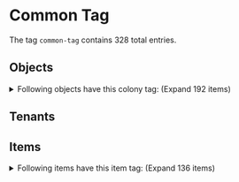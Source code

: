 # Common Tag

The tag `common-tag` contains 328 total entries.

## Objects

<details markdown="1"><summary>Following objects have this colony tag: (Expand 192 items)</summary>

- <img src="https://raw.githubusercontent.com/Ceterai/Enternia/main/objects/biome/alterash_prime/shrooms/agaranic/ct_agaranic1.png" alt="Giant Agaranic Shroom icon" loading="lazy" height=16px width="auto" /> [Giant Agaranic Shroom](https://ceterai.github.io/MyEnternia/Wiki/GiantAgaranicShroom)
- <img src="https://raw.githubusercontent.com/Ceterai/Enternia/main/objects/biome/alterash_prime/shrooms/agaranic/ct_agaranic2.png" alt="Smug Agaranic Shroom icon" loading="lazy" height=16px width="auto" /> [Smug Agaranic Shroom](https://ceterai.github.io/MyEnternia/Wiki/SmugAgaranicShroom)
- <img src="https://raw.githubusercontent.com/Ceterai/Enternia/main/objects/biome/alterash_prime/shrooms/agaranic/ct_agaranic3.png" alt="Twin Agaranic Shroom icon" loading="lazy" height=16px width="auto" /> [Twin Agaranic Shroom](https://ceterai.github.io/MyEnternia/Wiki/TwinAgaranicShroom)
- <img src="https://raw.githubusercontent.com/Ceterai/Enternia/main/objects/biome/alterash_prime/shrooms/agaranic/ct_agaranic4.png" alt="Cool Agaranic Shroom icon" loading="lazy" height=16px width="auto" /> [Cool Agaranic Shroom](https://ceterai.github.io/MyEnternia/Wiki/CoolAgaranicShroom)
- <img src="https://raw.githubusercontent.com/Ceterai/Enternia/main/objects/biome/alterash_prime/shrooms/agaranic/ct_agaranic5.png" alt="Short Agaranic Shroom icon" loading="lazy" height=16px width="auto" /> [Short Agaranic Shroom](https://ceterai.github.io/MyEnternia/Wiki/ShortAgaranicShroom)
- <img src="https://raw.githubusercontent.com/Ceterai/Enternia/main/objects/alta/special/paintings/ct_alta_art.png" alt="Alta Format icon" loading="lazy" height=16px width="auto" /> [Alta Format](https://ceterai.github.io/MyEnternia/Wiki/AltaFormat)
- <img src="https://raw.githubusercontent.com/Ceterai/Enternia/main/objects/alta/city/bench/icon.png" alt="Alta Bench icon" loading="lazy" height=16px width="auto" /> [Alta Bench](https://ceterai.github.io/MyEnternia/Wiki/AltaBench)
- <img src="https://raw.githubusercontent.com/Ceterai/Enternia/main/objects/alta/cafe/bidet/icon.png" alt="Alta Bidet icon" loading="lazy" height=16px width="auto" /> [Alta Bidet](https://ceterai.github.io/MyEnternia/Wiki/AltaBidet)
- <img src="https://raw.githubusercontent.com/Ceterai/Enternia/main/objects/alta/cafe/bin/icon.png" alt="Alta Bin icon" loading="lazy" height=16px width="auto" /> [Alta Bin](https://ceterai.github.io/MyEnternia/Wiki/AltaBin)
- <img src="https://raw.githubusercontent.com/Ceterai/Enternia/main/objects/alta/basic/cabinet/icon.png" alt="Alta Cabinet icon" loading="lazy" height=16px width="auto" /> [Alta Cabinet](https://ceterai.github.io/MyEnternia/Wiki/AltaCabinet)
- <img src="https://raw.githubusercontent.com/Ceterai/Enternia/main/objects/alta/cafe/chair/icon.png" alt="Alta Cafe Chair icon" loading="lazy" height=16px width="auto" /> [Alta Cafe Chair](https://ceterai.github.io/MyEnternia/Wiki/AltaCafeChair)
- <img src="https://raw.githubusercontent.com/Ceterai/Enternia/main/objects/alta/cafe/table/icon.png" alt="Alta Cafe Table icon" loading="lazy" height=16px width="auto" /> [Alta Cafe Table](https://ceterai.github.io/MyEnternia/Wiki/AltaCafeTable)
- <img src="https://raw.githubusercontent.com/Ceterai/Enternia/main/objects/alta/cafe/umbrella/icon.png" alt="Alta Cafe Umbrella icon" loading="lazy" height=16px width="auto" /> [Alta Cafe Umbrella](https://ceterai.github.io/MyEnternia/Wiki/AltaCafeUmbrella)
- <img src="https://raw.githubusercontent.com/Ceterai/Enternia/main/objects/alta/cafe/umbrella_striped/icon.png" alt="Alta Cafe Umbrella In Stripes icon" loading="lazy" height=16px width="auto" /> [Alta Cafe Umbrella In Stripes](https://ceterai.github.io/MyEnternia/Wiki/AltaCafeUmbrellaInStripes)
- <img src="https://raw.githubusercontent.com/Ceterai/Enternia/main/objects/alta/wired/circuit/icon.png" alt="Alta Circuit icon" loading="lazy" height=16px width="auto" /> [Alta Circuit](https://ceterai.github.io/MyEnternia/Wiki/AltaCircuit)
- <img src="https://raw.githubusercontent.com/Ceterai/Enternia/main/objects/alta/cafe/cooler/icon.png" alt="Alta Cooler icon" loading="lazy" height=16px width="auto" /> [Alta Cooler](https://ceterai.github.io/MyEnternia/Wiki/AltaCooler)
- <img src="https://raw.githubusercontent.com/Ceterai/Enternia/main/objects/alta/special/plants/beds/crystal/icon.png" alt="Alta Crystal Bed icon" loading="lazy" height=16px width="auto" /> [Alta Crystal Bed](https://ceterai.github.io/MyEnternia/Wiki/AltaCrystalBed)
- <img src="https://raw.githubusercontent.com/Ceterai/Enternia/main/objects/alta/cooking/cup/icon.png" alt="Alta Cup icon" loading="lazy" height=16px width="auto" /> [Alta Cup](https://ceterai.github.io/MyEnternia/Wiki/AltaCup)
- <img src="https://raw.githubusercontent.com/Ceterai/Enternia/main/objects/alta/cooking/dishes/icon.png" alt="Alta Dishes icon" loading="lazy" height=16px width="auto" /> [Alta Dishes](https://ceterai.github.io/MyEnternia/Wiki/AltaDishes)
- <img src="https://raw.githubusercontent.com/Ceterai/Enternia/main/objects/alta/special/tools/displays/empty/icon.png" alt="Alta Display icon" loading="lazy" height=16px width="auto" /> [Alta Display](https://ceterai.github.io/MyEnternia/Wiki/AltaDisplay)
- <img src="https://raw.githubusercontent.com/Ceterai/Enternia/main/objects/alta/basic/door/icon.png" alt="Alta Door icon" loading="lazy" height=16px width="auto" /> [Alta Door](https://ceterai.github.io/MyEnternia/Wiki/AltaDoor)
- <img src="https://raw.githubusercontent.com/Ceterai/Enternia/main/objects/alta/special/emblems/alta/body.png" alt="Alta Emblem icon" loading="lazy" height=16px width="auto" /> [Alta Emblem](https://ceterai.github.io/MyEnternia/Wiki/AltaEmblem)
- <img src="https://raw.githubusercontent.com/Ceterai/Enternia/main/objects/alta/crafting/bench/icon1.png" alt="Alta Emergency Bench icon" loading="lazy" height=16px width="auto" /> [Alta Emergency Bench](https://ceterai.github.io/MyEnternia/Wiki/AltaEmergencyBench)
- <img src="https://raw.githubusercontent.com/Ceterai/Enternia/main/objects/alta/cooking/fermenter/icon.png" alt="Alta Fermenter icon" loading="lazy" height=16px width="auto" /> [Alta Fermenter](https://ceterai.github.io/MyEnternia/Wiki/AltaFermenter)
- <img src="https://raw.githubusercontent.com/Ceterai/Enternia/main/objects/alta/basic/flag/icon.png" alt="Alta Flag icon" loading="lazy" height=16px width="auto" /> [Alta Flag](https://ceterai.github.io/MyEnternia/Wiki/AltaFlag)
- <img src="https://raw.githubusercontent.com/Ceterai/Enternia/main/objects/alta/special/plants/beds/flower/icon.png" alt="Alta Flower Bed icon" loading="lazy" height=16px width="auto" /> [Alta Flower Bed](https://ceterai.github.io/MyEnternia/Wiki/AltaFlowerBed)
- <img src="https://raw.githubusercontent.com/Ceterai/Enternia/main/objects/alta/city/gateway/icon.png" alt="Alta Gateway icon" loading="lazy" height=16px width="auto" /> [Alta Gateway](https://ceterai.github.io/MyEnternia/Wiki/AltaGateway)
- <img src="https://raw.githubusercontent.com/Ceterai/Enternia/main/objects/alta/cafe/hand_dryer/icon.png" alt="Alta Hand Dryer icon" loading="lazy" height=16px width="auto" /> [Alta Hand Dryer](https://ceterai.github.io/MyEnternia/Wiki/AltaHandDryer)
- <img src="https://raw.githubusercontent.com/Ceterai/Enternia/main/objects/alta/city/hatch/icon.png" alt="Alta Hatch icon" loading="lazy" height=16px width="auto" /> [Alta Hatch](https://ceterai.github.io/MyEnternia/Wiki/AltaHatch)
- <img src="https://raw.githubusercontent.com/Ceterai/Enternia/main/objects/alta/cooking/kadamaker/icon.png" alt="Alta Kadamaker icon" loading="lazy" height=16px width="auto" /> [Alta Kadamaker](https://ceterai.github.io/MyEnternia/Wiki/AltaKadamaker)
- <img src="https://raw.githubusercontent.com/Ceterai/Enternia/main/objects/alta/basic/lamp/icon.png" alt="Alta Lamp icon" loading="lazy" height=16px width="auto" /> [Alta Lamp](https://ceterai.github.io/MyEnternia/Wiki/AltaLamp)
- <img src="https://raw.githubusercontent.com/Ceterai/Enternia/main/objects/alta/city/lamppost/icon.png" alt="Alta Lamppost icon" loading="lazy" height=16px width="auto" /> [Alta Lamppost](https://ceterai.github.io/MyEnternia/Wiki/AltaLamppost)
- <img src="https://raw.githubusercontent.com/Ceterai/Enternia/main/objects/alta/wired/led/icon.png" alt="Alta LED icon" loading="lazy" height=16px width="auto" /> [Alta LED](https://ceterai.github.io/MyEnternia/Wiki/AltaLED)
- <img src="https://raw.githubusercontent.com/Ceterai/Enternia/main/objects/alta/basic/light/icon.png" alt="Alta Light icon" loading="lazy" height=16px width="auto" /> [Alta Light](https://ceterai.github.io/MyEnternia/Wiki/AltaLight)
- <img src="https://raw.githubusercontent.com/Ceterai/Enternia/main/objects/alta/special/tools/displays/marine/icon.png" alt="Alta Marine Display icon" loading="lazy" height=16px width="auto" /> [Alta Marine Display](https://ceterai.github.io/MyEnternia/Wiki/AltaMarineDisplay)
- <img src="https://raw.githubusercontent.com/Ceterai/Enternia/main/objects/alta/special/paintings/ct_alta_minimal_art.png" alt="Unanswered icon" loading="lazy" height=16px width="auto" /> [Unanswered](https://ceterai.github.io/MyEnternia/Wiki/Unanswered)
- <img src="https://raw.githubusercontent.com/Ceterai/Enternia/main/objects/alta/basic/monitor/icon.png" alt="Alta Monitor icon" loading="lazy" height=16px width="auto" /> [Alta Monitor](https://ceterai.github.io/MyEnternia/Wiki/AltaMonitor)
- <img src="https://raw.githubusercontent.com/Ceterai/Enternia/main/objects/alta/special/plants/pods/alta/icon.png" alt="Potted Alta Plant icon" loading="lazy" height=16px width="auto" /> [Potted Alta Plant](https://ceterai.github.io/MyEnternia/Wiki/PottedAltaPlant)
- <img src="https://raw.githubusercontent.com/Ceterai/Enternia/main/objects/alta/special/plants/pods/alien/icon.png" alt="Potted Alien Plant icon" loading="lazy" height=16px width="auto" /> [Potted Alien Plant](https://ceterai.github.io/MyEnternia/Wiki/PottedAlienPlant)
- <img src="https://raw.githubusercontent.com/Ceterai/Enternia/main/objects/alta/special/plants/pods/coral/icon.png" alt="Potted Coral Plant icon" loading="lazy" height=16px width="auto" /> [Potted Coral Plant](https://ceterai.github.io/MyEnternia/Wiki/PottedCoralPlant)
- <img src="https://raw.githubusercontent.com/Ceterai/Enternia/main/objects/alta/special/plants/pods/yaara/icon.png" alt="Potted Yaara Plant icon" loading="lazy" height=16px width="auto" /> [Potted Yaara Plant](https://ceterai.github.io/MyEnternia/Wiki/PottedYaaraPlant)
- <img src="https://raw.githubusercontent.com/Ceterai/Enternia/main/objects/alta/cooking/plate/icon.png" alt="Alta Plate icon" loading="lazy" height=16px width="auto" /> [Alta Plate](https://ceterai.github.io/MyEnternia/Wiki/AltaPlate)
- <img src="https://raw.githubusercontent.com/Ceterai/Enternia/main/objects/alta/cooking/plate_stack/icon.png" alt="Alta Plate Stack icon" loading="lazy" height=16px width="auto" /> [Alta Plate Stack](https://ceterai.github.io/MyEnternia/Wiki/AltaPlateStack)
- <img src="https://raw.githubusercontent.com/Ceterai/Enternia/main/objects/alta/city/pod/icon.png" alt="Alta Pod icon" loading="lazy" height=16px width="auto" /> [Alta Pod](https://ceterai.github.io/MyEnternia/Wiki/AltaPod)
- <img src="https://raw.githubusercontent.com/Ceterai/Enternia/main/objects/alta/cooking/pot/icon.png" alt="Alta Pot icon" loading="lazy" height=16px width="auto" /> [Alta Pot](https://ceterai.github.io/MyEnternia/Wiki/AltaPot)
- <img src="https://raw.githubusercontent.com/Ceterai/Enternia/main/objects/alta/cooking/sink/icon.png" alt="Alta Sink icon" loading="lazy" height=16px width="auto" /> [Alta Sink](https://ceterai.github.io/MyEnternia/Wiki/AltaSink)
- <img src="https://raw.githubusercontent.com/Ceterai/Enternia/main/objects/alta/cooking/spicer/icon.png" alt="Alta Spicer icon" loading="lazy" height=16px width="auto" /> [Alta Spicer](https://ceterai.github.io/MyEnternia/Wiki/AltaSpicer)
- <img src="https://raw.githubusercontent.com/Ceterai/Enternia/main/objects/alta/special/tools/sprinklers/basic/icon.png" alt="Alta Sprinkler icon" loading="lazy" height=16px width="auto" /> [Alta Sprinkler](https://ceterai.github.io/MyEnternia/Wiki/AltaSprinkler)
- <img src="https://raw.githubusercontent.com/Ceterai/Enternia/main/objects/alta/city/stand_agitate/icon.png" alt="Alta Agitational Stand icon" loading="lazy" height=16px width="auto" /> [Alta Agitational Stand](https://ceterai.github.io/MyEnternia/Wiki/AltaAgitationalStand)
- <img src="https://raw.githubusercontent.com/Ceterai/Enternia/main/objects/alta/city/stand_promo/icon.png" alt="Alta Promo Stand icon" loading="lazy" height=16px width="auto" /> [Alta Promo Stand](https://ceterai.github.io/MyEnternia/Wiki/AltaPromoStand)
- <img src="https://raw.githubusercontent.com/Ceterai/Enternia/main/objects/alta/special/plants/beds/stardust/icon.png" alt="Alta Stardust Bed icon" loading="lazy" height=16px width="auto" /> [Alta Stardust Bed](https://ceterai.github.io/MyEnternia/Wiki/AltaStardustBed)
- <img src="https://raw.githubusercontent.com/Ceterai/Enternia/main/objects/alta/basic/table/icon.png" alt="Alta Table icon" loading="lazy" height=16px width="auto" /> [Alta Table](https://ceterai.github.io/MyEnternia/Wiki/AltaTable)
- <img src="https://raw.githubusercontent.com/Ceterai/Enternia/main/objects/alta/basic/table_mini/icon.png" alt="Alta Minitable icon" loading="lazy" height=16px width="auto" /> [Alta Minitable](https://ceterai.github.io/MyEnternia/Wiki/AltaMinitable)
- <img src="https://raw.githubusercontent.com/Ceterai/Enternia/main/objects/alta/special/tools/pots/tall/icon.png" alt="Alta Tall Flower Pot icon" loading="lazy" height=16px width="auto" /> [Alta Tall Flower Pot](https://ceterai.github.io/MyEnternia/Wiki/AltaTallFlowerPot)
- <img src="https://raw.githubusercontent.com/Ceterai/Enternia/main/objects/alta/city/terminal/icon.png" alt="Alta Terminal icon" loading="lazy" height=16px width="auto" /> [Alta Terminal](https://ceterai.github.io/MyEnternia/Wiki/AltaTerminal)
- <img src="https://raw.githubusercontent.com/Ceterai/Enternia/main/objects/alta/special/tools/displays/terrene/icon.png" alt="Alta Terrene Display icon" loading="lazy" height=16px width="auto" /> [Alta Terrene Display](https://ceterai.github.io/MyEnternia/Wiki/AltaTerreneDisplay)
- <img src="https://raw.githubusercontent.com/Ceterai/Enternia/main/objects/alta/basic/washer/icon.png" alt="Alta Washer icon" loading="lazy" height=16px width="auto" /> [Alta Washer](https://ceterai.github.io/MyEnternia/Wiki/AltaWasher)
- <img src="https://raw.githubusercontent.com/Ceterai/Enternia/main/objects/alta/crafting/workshop/icon1.png" alt="Alta Workshop icon" loading="lazy" height=16px width="auto" /> [Alta Workshop](https://ceterai.github.io/MyEnternia/Wiki/AltaWorkshop)
- <img src="https://raw.githubusercontent.com/Ceterai/Enternia/main/objects/alta/special/plants/pots/flowers/alto/icon.png" alt="Potted Alto Koywa Flower icon" loading="lazy" height=16px width="auto" /> [Potted Alto Koywa Flower](https://ceterai.github.io/MyEnternia/Wiki/PottedAltoKoywaFlower)
- <img src="https://raw.githubusercontent.com/Ceterai/Enternia/main/objects/alta/special/emblems/arco/body.png" alt="A.R.C.O. Emblem icon" loading="lazy" height=16px width="auto" /> [A.R.C.O. Emblem](https://ceterai.github.io/MyEnternia/Wiki/A.R.C.O.Emblem)
- <img src="https://raw.githubusercontent.com/Ceterai/Enternia/main/objects/alta/special/paintings/ct_aric_art.png" alt="The Great Friendly Aric icon" loading="lazy" height=16px width="auto" /> [The Great Friendly Aric](https://ceterai.github.io/MyEnternia/Wiki/TheGreatFriendlyAric)
- <img src="https://raw.githubusercontent.com/Ceterai/Enternia/main/objects/alta/special/emblems/arknight/body.png" alt="Arknight Emblem icon" loading="lazy" height=16px width="auto" /> [Arknight Emblem](https://ceterai.github.io/MyEnternia/Wiki/ArknightEmblem)
- <img src="https://raw.githubusercontent.com/Ceterai/Enternia/main/objects/alta/special/bugs/aya_bee/icon.png" alt="Aya Bee icon" loading="lazy" height=16px width="auto" /> [Aya Bee](https://ceterai.github.io/MyEnternia/Wiki/AyaBee)
- <img src="https://raw.githubusercontent.com/Ceterai/Enternia/main/objects/biome/alterash/ayaka/ct_aya_fallen/icon.png" alt="Fallen Aya icon" loading="lazy" height=16px width="auto" /> [Fallen Aya](https://ceterai.github.io/MyEnternia/Wiki/FallenAya)
- <img src="https://raw.githubusercontent.com/Ceterai/Enternia/main/objects/biome/alterash/ayaka/ct_aya_pile/icon.png" alt="Aya Pile icon" loading="lazy" height=16px width="auto" /> [Aya Pile](https://ceterai.github.io/MyEnternia/Wiki/AyaPile)
- <img src="https://raw.githubusercontent.com/Ceterai/Enternia/main/objects/farmables/alta/main/aya/sapling/icon.png" alt="Aya Sapling icon" loading="lazy" height=16px width="auto" /> [Aya Sapling](https://ceterai.github.io/MyEnternia/Wiki/AyaSapling)
- <img src="https://raw.githubusercontent.com/Ceterai/Enternia/main/objects/farmables/alta/main/aya/seed/icon.png" alt="Aya Tuber icon" loading="lazy" height=16px width="auto" /> [Aya Tuber](https://ceterai.github.io/MyEnternia/Wiki/AyaTuber)
- <img src="https://raw.githubusercontent.com/Ceterai/Enternia/main/objects/biome/alterash/ayaka/ct_ayaka_crimson_tree.png" alt="Crimson Ayaka icon" loading="lazy" height=16px width="auto" /> [Crimson Ayaka](https://ceterai.github.io/MyEnternia/Wiki/CrimsonAyaka)
- <img src="https://raw.githubusercontent.com/Ceterai/Enternia/main/objects/alta/special/tools/pots/basic/icon.png" alt="Ayaka Flower Pot icon" loading="lazy" height=16px width="auto" /> [Ayaka Flower Pot](https://ceterai.github.io/MyEnternia/Wiki/AyakaFlowerPot)
- <img src="https://raw.githubusercontent.com/Ceterai/Enternia/main/objects/biome/alterash/ayaka/ct_ayaka_prime_tree.png" alt="Ayaka Prime icon" loading="lazy" height=16px width="auto" /> [Ayaka Prime](https://ceterai.github.io/MyEnternia/Wiki/AyakaPrime)
- <img src="https://raw.githubusercontent.com/Ceterai/Enternia/main/objects/biome/alterash/ayaka/ct_ayaka_sap_blob1/icon.png" alt="Ayaka Sap Blob icon" loading="lazy" height=16px width="auto" /> [Ayaka Sap Blob](https://ceterai.github.io/MyEnternia/Wiki/AyakaSapBlob)
- <img src="https://raw.githubusercontent.com/Ceterai/Enternia/main/objects/biome/alterash/ayaka/ct_ayaka_sap_blob2/icon.png" alt="Ayaka Sap Pile icon" loading="lazy" height=16px width="auto" /> [Ayaka Sap Pile](https://ceterai.github.io/MyEnternia/Wiki/AyakaSapPile)
- <img src="https://raw.githubusercontent.com/Ceterai/Enternia/main/objects/biome/alterash/ayaka/ct_ayaka_sap_blob_ceiling1/icon.png" alt="Overgrown Ayaka Sap Blob icon" loading="lazy" height=16px width="auto" /> [Overgrown Ayaka Sap Blob](https://ceterai.github.io/MyEnternia/Wiki/OvergrownAyakaSapBlob)
- <img src="https://raw.githubusercontent.com/Ceterai/Enternia/main/objects/biome/alterash/ayaka/ct_ayaka_sap_blob_ceiling2/icon.png" alt="Dripping Ayaka Sap Blob icon" loading="lazy" height=16px width="auto" /> [Dripping Ayaka Sap Blob](https://ceterai.github.io/MyEnternia/Wiki/DrippingAyakaSapBlob)
- <img src="https://raw.githubusercontent.com/Ceterai/Enternia/main/objects/biome/alterash/ayaka/ct_ayaka_sap_blob_ceiling3/icon.png" alt="Hanging Ayaka Sap Blob icon" loading="lazy" height=16px width="auto" /> [Hanging Ayaka Sap Blob](https://ceterai.github.io/MyEnternia/Wiki/HangingAyakaSapBlob)
- <img src="https://raw.githubusercontent.com/Ceterai/Enternia/main/objects/biome/alterash/ayaka/ct_ayaka_tree.png" alt="Ayaka icon" loading="lazy" height=16px width="auto" /> [Ayaka](https://ceterai.github.io/MyEnternia/Wiki/Ayaka)
- <img src="https://raw.githubusercontent.com/Ceterai/Enternia/main/objects/biome/alterash/ayaka/ct_ayaka_young_tree.png" alt="Young Ayaka icon" loading="lazy" height=16px width="auto" /> [Young Ayaka](https://ceterai.github.io/MyEnternia/Wiki/YoungAyaka)
- <img src="https://raw.githubusercontent.com/Ceterai/Enternia/main/objects/farmables/alta/ground/produce/beakseed/sapling/icon.png" alt="Beakseed Sapling icon" loading="lazy" height=16px width="auto" /> [Beakseed Sapling](https://ceterai.github.io/MyEnternia/Wiki/BeakseedSapling)
- <img src="https://raw.githubusercontent.com/Ceterai/Enternia/main/objects/alta/special/plants/pots/flowers/blue/icon.png" alt="Potted Blue Flower icon" loading="lazy" height=16px width="auto" /> [Potted Blue Flower](https://ceterai.github.io/MyEnternia/Wiki/PottedBlueFlower)
- <img src="https://raw.githubusercontent.com/Ceterai/Enternia/main/objects/alta/special/plushies/ct_boko_plush.png" alt="Boko Plushie icon" loading="lazy" height=16px width="auto" /> [Boko Plushie](https://ceterai.github.io/MyEnternia/Wiki/BokoPlushie)
- <img src="https://raw.githubusercontent.com/Ceterai/Enternia/main/objects/biome/alterash_prime/bionid/ct_bulbonid/icon.png" alt="Bulbonid icon" loading="lazy" height=16px width="auto" /> [Bulbonid](https://ceterai.github.io/MyEnternia/Wiki/Bulbonid)
- <img src="https://raw.githubusercontent.com/Ceterai/Enternia/main/objects/alta/special/tools/pots/calin/icon.png" alt="Crystal Flower Pot icon" loading="lazy" height=16px width="auto" /> [Crystal Flower Pot](https://ceterai.github.io/MyEnternia/Wiki/CrystalFlowerPot)
- <img src="https://raw.githubusercontent.com/Ceterai/Enternia/main/objects/farmables/alta/liquid/calin/icon.png" alt="Calin Seed icon" loading="lazy" height=16px width="auto" /> [Calin Seed](https://ceterai.github.io/MyEnternia/Wiki/CalinSeed)
- <img src="https://raw.githubusercontent.com/Ceterai/Enternia/main/objects/alta/special/emblems/ceterai/body.png" alt="Ceterai Emblem icon" loading="lazy" height=16px width="auto" /> [Ceterai Emblem](https://ceterai.github.io/MyEnternia/Wiki/CeteraiEmblem)
- <img src="https://raw.githubusercontent.com/Ceterai/Enternia/main/objects/farmables/alta/ground/core/icon.png" alt="Faacain Bud icon" loading="lazy" height=16px width="auto" /> [Faacain Bud](https://ceterai.github.io/MyEnternia/Wiki/FaacainBud)
- <img src="https://raw.githubusercontent.com/Ceterai/Enternia/main/objects/alta/special/emblems/eds/body.png" alt="EDS Emblem icon" loading="lazy" height=16px width="auto" /> [EDS Emblem](https://ceterai.github.io/MyEnternia/Wiki/EDSEmblem)
- <img src="https://raw.githubusercontent.com/Ceterai/Enternia/main/objects/alta/special/emblems/elin/body.png" alt="Elin Emblem icon" loading="lazy" height=16px width="auto" /> [Elin Emblem](https://ceterai.github.io/MyEnternia/Wiki/ElinEmblem)
- <img src="https://raw.githubusercontent.com/Ceterai/Enternia/main/objects/biome/alterash/viona/chest/icon.png" alt="Enchanted Chest icon" loading="lazy" height=16px width="auto" /> [Enchanted Chest](https://ceterai.github.io/MyEnternia/Wiki/EnchantedChest)
- <img src="https://raw.githubusercontent.com/Ceterai/Enternia/main/objects/alta/special/emblems/faradea/body.png" alt="Faradea Emblem icon" loading="lazy" height=16px width="auto" /> [Faradea Emblem](https://ceterai.github.io/MyEnternia/Wiki/FaradeaEmblem)
- <img src="https://raw.githubusercontent.com/Ceterai/Enternia/main/objects/alta/special/plants/pots/flowers/faro/icon.png" alt="Potted Faro Koywa Flower icon" loading="lazy" height=16px width="auto" /> [Potted Faro Koywa Flower](https://ceterai.github.io/MyEnternia/Wiki/PottedFaroKoywaFlower)
- <img src="https://raw.githubusercontent.com/Ceterai/Enternia/main/objects/biome/alterash_prime/ionic/ct_frozen_energy1/icon.png" alt="Frozen Energy Charge icon" loading="lazy" height=16px width="auto" /> [Frozen Energy Charge](https://ceterai.github.io/MyEnternia/Wiki/FrozenEnergyCharge)
- <img src="https://raw.githubusercontent.com/Ceterai/Enternia/main/objects/biome/alterash_prime/ionic/ct_frozen_energy2/icon.png" alt="Frozen Energy Impulse icon" loading="lazy" height=16px width="auto" /> [Frozen Energy Impulse](https://ceterai.github.io/MyEnternia/Wiki/FrozenEnergyImpulse)
- <img src="https://raw.githubusercontent.com/Ceterai/Enternia/main/objects/biome/alterash_prime/ionic/ct_frozen_energy3/icon.png" alt="Frozen Energy Spark icon" loading="lazy" height=16px width="auto" /> [Frozen Energy Spark](https://ceterai.github.io/MyEnternia/Wiki/FrozenEnergySpark)
- <img src="https://raw.githubusercontent.com/Ceterai/Enternia/main/objects/biome/alterash_prime/gheatsyn/ct_gheatorn_arc/icon.png" alt="Gheatorn Arc icon" loading="lazy" height=16px width="auto" /> [Gheatorn Arc](https://ceterai.github.io/MyEnternia/Wiki/GheatornArc)
- <img src="https://raw.githubusercontent.com/Ceterai/Enternia/main/objects/biome/alterash_prime/gheatsyn/ct_gheatorn_eye/icon.png" alt="Gheatorn Eye icon" loading="lazy" height=16px width="auto" /> [Gheatorn Eye](https://ceterai.github.io/MyEnternia/Wiki/GheatornEye)
- <img src="https://raw.githubusercontent.com/Ceterai/Enternia/main/objects/biome/alterash_prime/gheatsyn/ct_gheatorn_horns/icon.png" alt="Gheatorn Horns icon" loading="lazy" height=16px width="auto" /> [Gheatorn Horns](https://ceterai.github.io/MyEnternia/Wiki/GheatornHorns)
- <img src="https://raw.githubusercontent.com/Ceterai/Enternia/main/objects/biome/alterash_prime/gheatsyn/ct_gheatorn_rod/icon.png" alt="Gheatorn Rod icon" loading="lazy" height=16px width="auto" /> [Gheatorn Rod](https://ceterai.github.io/MyEnternia/Wiki/GheatornRod)
- <img src="https://raw.githubusercontent.com/Ceterai/Enternia/main/objects/biome/alterash_prime/gheatsyn/ct_gheatsyn_drop1/icon.png" alt="Gheatsyn Dripping Source icon" loading="lazy" height=16px width="auto" /> [Gheatsyn Dripping Source](https://ceterai.github.io/MyEnternia/Wiki/GheatsynDrippingSource)
- <img src="https://raw.githubusercontent.com/Ceterai/Enternia/main/objects/biome/alterash_prime/gheatsyn/ct_gheatsyn_drop2/icon.png" alt="Gheatsyn Dripping Formation icon" loading="lazy" height=16px width="auto" /> [Gheatsyn Dripping Formation](https://ceterai.github.io/MyEnternia/Wiki/GheatsynDrippingFormation)
- <img src="https://raw.githubusercontent.com/Ceterai/Enternia/main/objects/biome/alterash_prime/gheatsyn/ct_gheatsyn_drop3/icon.png" alt="Gheatsyn Dripping Crystal icon" loading="lazy" height=16px width="auto" /> [Gheatsyn Dripping Crystal](https://ceterai.github.io/MyEnternia/Wiki/GheatsynDrippingCrystal)
- <img src="https://raw.githubusercontent.com/Ceterai/Enternia/main/objects/farmables/alta/main/gil/sapling/icon.png" alt="Gil Sapling icon" loading="lazy" height=16px width="auto" /> [Gil Sapling](https://ceterai.github.io/MyEnternia/Wiki/GilSapling)
- <img src="https://raw.githubusercontent.com/Ceterai/Enternia/main/objects/farmables/alta/main/gil/icon.png" alt="Gil Seeds icon" loading="lazy" height=16px width="auto" /> [Gil Seeds](https://ceterai.github.io/MyEnternia/Wiki/GilSeeds)
- <img src="https://raw.githubusercontent.com/Ceterai/Enternia/main/objects/alta/special/emblems/gyera/body.png" alt="Iora Gyera Emblem icon" loading="lazy" height=16px width="auto" /> [Iora Gyera Emblem](https://ceterai.github.io/MyEnternia/Wiki/IoraGyeraEmblem)
- <img src="https://raw.githubusercontent.com/Ceterai/Enternia/main/objects/biome/alterash_prime/isoslime/ct_isoslime1/icon.png" alt="Isoslime Puddle icon" loading="lazy" height=16px width="auto" /> [Isoslime Puddle](https://ceterai.github.io/MyEnternia/Wiki/IsoslimePuddle)
- <img src="https://raw.githubusercontent.com/Ceterai/Enternia/main/objects/biome/alterash_prime/isoslime/ct_isoslime2/icon.png" alt="Isoslime Pile icon" loading="lazy" height=16px width="auto" /> [Isoslime Pile](https://ceterai.github.io/MyEnternia/Wiki/IsoslimePile)
- <img src="https://raw.githubusercontent.com/Ceterai/Enternia/main/objects/biome/alterash_prime/isoslime/ct_isoslime3/icon.png" alt="Isoslime Deposit icon" loading="lazy" height=16px width="auto" /> [Isoslime Deposit](https://ceterai.github.io/MyEnternia/Wiki/IsoslimeDeposit)
- <img src="https://raw.githubusercontent.com/Ceterai/Enternia/main/objects/biome/alterash_prime/isoslime/ct_isoslime_blob/icon.png" alt="Isoblob icon" loading="lazy" height=16px width="auto" /> [Isoblob](https://ceterai.github.io/MyEnternia/Wiki/Isoblob)
- <img src="https://raw.githubusercontent.com/Ceterai/Enternia/main/objects/farmables/alta/ground/isoslime/icon.png" alt="Isoslime Seed icon" loading="lazy" height=16px width="auto" /> [Isoslime Seed](https://ceterai.github.io/MyEnternia/Wiki/IsoslimeSeed)
- <img src="https://raw.githubusercontent.com/Ceterai/Enternia/main/objects/biome/alterash_prime/isoslime/ct_isoslime_spawner/icon.png" alt="Isospawner icon" loading="lazy" height=16px width="auto" /> [Isospawner](https://ceterai.github.io/MyEnternia/Wiki/Isospawner)
- <img src="https://raw.githubusercontent.com/Ceterai/Enternia/main/objects/alta/special/plushies/ct_kira_plush.png" alt="Kira Plushie icon" loading="lazy" height=16px width="auto" /> [Kira Plushie](https://ceterai.github.io/MyEnternia/Wiki/KiraPlushie)
- <img src="https://raw.githubusercontent.com/Ceterai/Enternia/main/objects/alta/special/bugs/klee/icon.png" alt="Klee icon" loading="lazy" height=16px width="auto" /> [Klee](https://ceterai.github.io/MyEnternia/Wiki/Klee)
- <img src="https://raw.githubusercontent.com/Ceterai/Enternia/main/objects/biome/alterash_prime/shrooms/kodorric/ct_kodorric1.png" alt="Thin Kodorric Shroom icon" loading="lazy" height=16px width="auto" /> [Thin Kodorric Shroom](https://ceterai.github.io/MyEnternia/Wiki/ThinKodorricShroom)
- <img src="https://raw.githubusercontent.com/Ceterai/Enternia/main/objects/biome/alterash_prime/shrooms/kodorric/ct_kodorric2.png" alt="Kodorric Shroom icon" loading="lazy" height=16px width="auto" /> [Kodorric Shroom](https://ceterai.github.io/MyEnternia/Wiki/KodorricShroom)
- <img src="https://raw.githubusercontent.com/Ceterai/Enternia/main/objects/biome/alterash_prime/shrooms/kodorric/ct_kodorric3.png" alt="Tiny Kodorric Shroom icon" loading="lazy" height=16px width="auto" /> [Tiny Kodorric Shroom](https://ceterai.github.io/MyEnternia/Wiki/TinyKodorricShroom)
- <img src="https://raw.githubusercontent.com/Ceterai/Enternia/main/objects/biome/alterash_prime/shrooms/kodorric/ct_kodorric4.png" alt="Gloopy Kodorric Shroom icon" loading="lazy" height=16px width="auto" /> [Gloopy Kodorric Shroom](https://ceterai.github.io/MyEnternia/Wiki/GloopyKodorricShroom)
- <img src="https://raw.githubusercontent.com/Ceterai/Enternia/main/objects/biome/alterash_prime/shrooms/kodorric/ct_kodorric5.png" alt="Bushy Kodorric Shroom icon" loading="lazy" height=16px width="auto" /> [Bushy Kodorric Shroom](https://ceterai.github.io/MyEnternia/Wiki/BushyKodorricShroom)
- <img src="https://raw.githubusercontent.com/Ceterai/Enternia/main/objects/alta/special/plants/pots/bushes/koywa/icon.png" alt="Potted Koywa icon" loading="lazy" height=16px width="auto" /> [Potted Koywa](https://ceterai.github.io/MyEnternia/Wiki/PottedKoywa)
- <img src="https://raw.githubusercontent.com/Ceterai/Enternia/main/objects/alta/special/plants/pots/bushes/koywa_tall/icon.png" alt="Potted Koywa Bush icon" loading="lazy" height=16px width="auto" /> [Potted Koywa Bush](https://ceterai.github.io/MyEnternia/Wiki/PottedKoywaBush)
- <img src="https://raw.githubusercontent.com/Ceterai/Enternia/main/objects/alta/special/plants/pots/flowers/miko/icon.png" alt="Potted Miko Koywa Flower icon" loading="lazy" height=16px width="auto" /> [Potted Miko Koywa Flower](https://ceterai.github.io/MyEnternia/Wiki/PottedMikoKoywaFlower)
- <img src="https://raw.githubusercontent.com/Ceterai/Enternia/main/objects/biome/alterash_prime/phospholion/ct_phosphobulbs/icon.png" alt="Irradiated Phosphobulb icon" loading="lazy" height=16px width="auto" /> [Irradiated Phosphobulb](https://ceterai.github.io/MyEnternia/Wiki/IrradiatedPhosphobulb)
- <img src="https://raw.githubusercontent.com/Ceterai/Enternia/main/objects/biome/alterash_prime/phospholion/ct_phosphobulbs/icon.png" alt="Irradiated Small Phosphobulb icon" loading="lazy" height=16px width="auto" /> [Irradiated Small Phosphobulb](https://ceterai.github.io/MyEnternia/Wiki/IrradiatedSmallPhosphobulb)
- <img src="https://raw.githubusercontent.com/Ceterai/Enternia/main/objects/biome/alterash_prime/phospholion/ct_phosphobulbs/icon.png" alt="Irradiated Phosphobubble icon" loading="lazy" height=16px width="auto" /> [Irradiated Phosphobubble](https://ceterai.github.io/MyEnternia/Wiki/IrradiatedPhosphobubble)
- <img src="https://raw.githubusercontent.com/Ceterai/Enternia/main/objects/biome/alterash_prime/phospholion/ct_phospholion_deposits/ct_phospholion_deposit1/icon.png" alt="Small Phospholion Deposit icon" loading="lazy" height=16px width="auto" /> [Small Phospholion Deposit](https://ceterai.github.io/MyEnternia/Wiki/SmallPhospholionDeposit)
- <img src="https://raw.githubusercontent.com/Ceterai/Enternia/main/objects/biome/alterash_prime/phospholion/ct_phospholion_deposits/ct_phospholion_deposit2/icon.png" alt="Shiny Phospholion Deposit icon" loading="lazy" height=16px width="auto" /> [Shiny Phospholion Deposit](https://ceterai.github.io/MyEnternia/Wiki/ShinyPhospholionDeposit)
- <img src="https://raw.githubusercontent.com/Ceterai/Enternia/main/objects/biome/alterash_prime/phospholion/ct_phospholion_deposits/ct_phospholion_deposit3/icon.png" alt="Sharp Phospholion Deposit icon" loading="lazy" height=16px width="auto" /> [Sharp Phospholion Deposit](https://ceterai.github.io/MyEnternia/Wiki/SharpPhospholionDeposit)
- <img src="https://raw.githubusercontent.com/Ceterai/Enternia/main/objects/biome/alterash_prime/phospholion/ct_phospholion_formation/icon.png" alt="Phospholion Formation icon" loading="lazy" height=16px width="auto" /> [Phospholion Formation](https://ceterai.github.io/MyEnternia/Wiki/PhospholionFormation)
- <img src="https://raw.githubusercontent.com/Ceterai/Enternia/main/objects/alta/special/plants/pots/flowers/red/icon.png" alt="Potted Red Flower icon" loading="lazy" height=16px width="auto" /> [Potted Red Flower](https://ceterai.github.io/MyEnternia/Wiki/PottedRedFlower)
- <img src="https://raw.githubusercontent.com/Ceterai/Enternia/main/objects/farmables/alta/ground/ruka/icon.png" alt="Ruka 14-2 Seed icon" loading="lazy" height=16px width="auto" /> [Ruka 14-2 Seed](https://ceterai.github.io/MyEnternia/Wiki/Ruka14-2Seed)
- <img src="https://raw.githubusercontent.com/Ceterai/Enternia/main/objects/farmables/alta/ground/sona/icon.png" alt="Sonava Seed icon" loading="lazy" height=16px width="auto" /> [Sonava Seed](https://ceterai.github.io/MyEnternia/Wiki/SonavaSeed)
- <img src="https://raw.githubusercontent.com/Ceterai/Enternia/main/objects/alta/special/bugs/strizychar/icon.png" alt="Strizychar icon" loading="lazy" height=16px width="auto" /> [Strizychar](https://ceterai.github.io/MyEnternia/Wiki/Strizychar)
- <img src="https://raw.githubusercontent.com/Ceterai/Enternia/main/objects/farmables/alta/main/tsay/sapling/icon.png" alt="Tsay Sapling icon" loading="lazy" height=16px width="auto" /> [Tsay Sapling](https://ceterai.github.io/MyEnternia/Wiki/TsaySapling)
- <img src="https://raw.githubusercontent.com/Ceterai/Enternia/main/objects/farmables/alta/main/tsay/icon.png" alt="Tsay Seed icon" loading="lazy" height=16px width="auto" /> [Tsay Seed](https://ceterai.github.io/MyEnternia/Wiki/TsaySeed)
- <img src="https://raw.githubusercontent.com/Ceterai/Enternia/main/objects/biome/alterash/koywa/flowers/alto/icon.png" alt="Verriskoywa Alto Flower icon" loading="lazy" height=16px width="auto" /> [Verriskoywa Alto Flower](https://ceterai.github.io/MyEnternia/Wiki/VerriskoywaAltoFlower)
- <img src="https://raw.githubusercontent.com/Ceterai/Enternia/main/objects/biome/alterash/koywa/flowers/alto_twin/icon.png" alt="Verriskoywa Twin Alto Flower icon" loading="lazy" height=16px width="auto" /> [Verriskoywa Twin Alto Flower](https://ceterai.github.io/MyEnternia/Wiki/VerriskoywaTwinAltoFlower)
- <img src="https://raw.githubusercontent.com/Ceterai/Enternia/main/objects/biome/alterash/koywa/flowers/faro/icon.png" alt="Verriskoywa Faro Flower icon" loading="lazy" height=16px width="auto" /> [Verriskoywa Faro Flower](https://ceterai.github.io/MyEnternia/Wiki/VerriskoywaFaroFlower)
- <img src="https://raw.githubusercontent.com/Ceterai/Enternia/main/objects/biome/alterash/koywa/flowers/faro_twin/icon.png" alt="Verriskoywa Twin Faro Flower icon" loading="lazy" height=16px width="auto" /> [Verriskoywa Twin Faro Flower](https://ceterai.github.io/MyEnternia/Wiki/VerriskoywaTwinFaroFlower)
- <img src="https://raw.githubusercontent.com/Ceterai/Enternia/main/objects/biome/alterash/koywa/grass/lush/icon.png" alt="Verriskoywa Lush Grass icon" loading="lazy" height=16px width="auto" /> [Verriskoywa Lush Grass](https://ceterai.github.io/MyEnternia/Wiki/VerriskoywaLushGrass)
- <img src="https://raw.githubusercontent.com/Ceterai/Enternia/main/objects/biome/alterash/koywa/grass/thin/icon.png" alt="Verriskoywa Thin Grass icon" loading="lazy" height=16px width="auto" /> [Verriskoywa Thin Grass](https://ceterai.github.io/MyEnternia/Wiki/VerriskoywaThinGrass)
- <img src="https://raw.githubusercontent.com/Ceterai/Enternia/main/objects/biome/alterash/koywa/grass/bushy/icon.png" alt="Verriskoywa Bushy Grass icon" loading="lazy" height=16px width="auto" /> [Verriskoywa Bushy Grass](https://ceterai.github.io/MyEnternia/Wiki/VerriskoywaBushyGrass)
- <img src="https://raw.githubusercontent.com/Ceterai/Enternia/main/objects/biome/alterash/koywa/grass/prime/icon.png" alt="Verriskoywa Prime Grass icon" loading="lazy" height=16px width="auto" /> [Verriskoywa Prime Grass](https://ceterai.github.io/MyEnternia/Wiki/VerriskoywaPrimeGrass)
- <img src="https://raw.githubusercontent.com/Ceterai/Enternia/main/objects/biome/alterash/koywa/flowers/miko/icon.png" alt="Verriskoywa Miko Flower icon" loading="lazy" height=16px width="auto" /> [Verriskoywa Miko Flower](https://ceterai.github.io/MyEnternia/Wiki/VerriskoywaMikoFlower)
- <img src="https://raw.githubusercontent.com/Ceterai/Enternia/main/objects/biome/alterash/koywa/flowers/miko_twin/icon.png" alt="Verriskoywa Twin Miko Flower icon" loading="lazy" height=16px width="auto" /> [Verriskoywa Twin Miko Flower](https://ceterai.github.io/MyEnternia/Wiki/VerriskoywaTwinMikoFlower)
- <img src="https://raw.githubusercontent.com/Ceterai/Enternia/main/objects/biome/alterash/warped/decorative/bed/icon.png" alt="Warped Bed icon" loading="lazy" height=16px width="auto" /> [Warped Bed](https://ceterai.github.io/MyEnternia/Wiki/WarpedBed)
- <img src="https://raw.githubusercontent.com/Ceterai/Enternia/main/objects/biome/alterash/warped/decorative/chair/icon.png" alt="Warped Chair icon" loading="lazy" height=16px width="auto" /> [Warped Chair](https://ceterai.github.io/MyEnternia/Wiki/WarpedChair)
- <img src="https://raw.githubusercontent.com/Ceterai/Enternia/main/objects/biome/alterash/warped/decorative/chest/icon.png" alt="Warped Chest icon" loading="lazy" height=16px width="auto" /> [Warped Chest](https://ceterai.github.io/MyEnternia/Wiki/WarpedChest)
- <img src="https://raw.githubusercontent.com/Ceterai/Enternia/main/objects/biome/alterash/warped/decorative/door/icon.png" alt="Warped Door icon" loading="lazy" height=16px width="auto" /> [Warped Door](https://ceterai.github.io/MyEnternia/Wiki/WarpedDoor)
- <img src="https://raw.githubusercontent.com/Ceterai/Enternia/main/objects/farmables/alta/ground/warped_hive/icon.png" alt="Warped Hive Seed icon" loading="lazy" height=16px width="auto" /> [Warped Hive Seed](https://ceterai.github.io/MyEnternia/Wiki/WarpedHiveSeed)
- <img src="https://raw.githubusercontent.com/Ceterai/Enternia/main/objects/biome/alterash/warped/decorative/lamp/icon.png" alt="Warped Lamp icon" loading="lazy" height=16px width="auto" /> [Warped Lamp](https://ceterai.github.io/MyEnternia/Wiki/WarpedLamp)
- <img src="https://raw.githubusercontent.com/Ceterai/Enternia/main/objects/biome/alterash/warped/decorative/light/icon.png" alt="Warped Light icon" loading="lazy" height=16px width="auto" /> [Warped Light](https://ceterai.github.io/MyEnternia/Wiki/WarpedLight)
- <img src="https://raw.githubusercontent.com/Ceterai/Enternia/main/objects/biome/alterash/warped/ct_warped_smoker/icon.png" alt="Warped Smoke Source icon" loading="lazy" height=16px width="auto" /> [Warped Smoke Source](https://ceterai.github.io/MyEnternia/Wiki/WarpedSmokeSource)
- <img src="https://raw.githubusercontent.com/Ceterai/Enternia/main/objects/biome/alterash/warped/decorative/table/icon.png" alt="Warped Table icon" loading="lazy" height=16px width="auto" /> [Warped Table](https://ceterai.github.io/MyEnternia/Wiki/WarpedTable)
- <img src="https://raw.githubusercontent.com/Ceterai/Enternia/main/objects/farmables/alta/main/aya/icon.png" alt="Wild Aya Tuber icon" loading="lazy" height=16px width="auto" /> [Wild Aya Tuber](https://ceterai.github.io/MyEnternia/Wiki/WildAyaTuber)
- <img src="https://raw.githubusercontent.com/Ceterai/Enternia/main/objects/farmables/alta/ground/azura/icon.png" alt="Wild Azura Seed icon" loading="lazy" height=16px width="auto" /> [Wild Azura Seed](https://ceterai.github.io/MyEnternia/Wiki/WildAzuraSeed)
- <img src="https://raw.githubusercontent.com/Ceterai/Enternia/main/objects/farmables/alta/ground/blossom/icon.png" alt="Wild Blossom Seed icon" loading="lazy" height=16px width="auto" /> [Wild Blossom Seed](https://ceterai.github.io/MyEnternia/Wiki/WildBlossomSeed)
- <img src="https://raw.githubusercontent.com/Ceterai/Enternia/main/objects/farmables/alta/liquid/calin/icon.png" alt="Wild Calin Seed icon" loading="lazy" height=16px width="auto" /> [Wild Calin Seed](https://ceterai.github.io/MyEnternia/Wiki/WildCalinSeed)
- <img src="https://raw.githubusercontent.com/Ceterai/Enternia/main/objects/farmables/alta/liquid/cocola/icon.png" alt="Wild Cocola Seed icon" loading="lazy" height=16px width="auto" /> [Wild Cocola Seed](https://ceterai.github.io/MyEnternia/Wiki/WildCocolaSeed)
- <img src="https://raw.githubusercontent.com/Ceterai/Enternia/main/objects/farmables/alta/liquid/coral/icon.png" alt="Wild Ember Bud icon" loading="lazy" height=16px width="auto" /> [Wild Ember Bud](https://ceterai.github.io/MyEnternia/Wiki/WildEmberBud)
- <img src="https://raw.githubusercontent.com/Ceterai/Enternia/main/objects/farmables/alta/ground/core/icon.png" alt="Wild Faacain Bud icon" loading="lazy" height=16px width="auto" /> [Wild Faacain Bud](https://ceterai.github.io/MyEnternia/Wiki/WildFaacainBud)
- <img src="https://raw.githubusercontent.com/Ceterai/Enternia/main/objects/farmables/alta/liquid/diamond/icon.png" alt="Wild Diamond Bud icon" loading="lazy" height=16px width="auto" /> [Wild Diamond Bud](https://ceterai.github.io/MyEnternia/Wiki/WildDiamondBud)
- <img src="https://raw.githubusercontent.com/Ceterai/Enternia/main/objects/farmables/alta/liquid/dream/icon.png" alt="Wild Dreamer's Flower Sprout icon" loading="lazy" height=16px width="auto" /> [Wild Dreamer's Flower Sprout](https://ceterai.github.io/MyEnternia/Wiki/WildDreamer'sFlowerSprout)
- <img src="https://raw.githubusercontent.com/Ceterai/Enternia/main/objects/farmables/alta/liquid/ela/icon.png" alt="Wild Ela Sprout icon" loading="lazy" height=16px width="auto" /> [Wild Ela Sprout](https://ceterai.github.io/MyEnternia/Wiki/WildElaSprout)
- <img src="https://raw.githubusercontent.com/Ceterai/Enternia/main/objects/farmables/alta/ground/eva/icon.png" alt="Wild Evara Seed icon" loading="lazy" height=16px width="auto" /> [Wild Evara Seed](https://ceterai.github.io/MyEnternia/Wiki/WildEvaraSeed)
- <img src="https://raw.githubusercontent.com/Ceterai/Enternia/main/objects/farmables/alta/liquid/gheatsyn/icon.png" alt="Wild Gheatsyn Bud icon" loading="lazy" height=16px width="auto" /> [Wild Gheatsyn Bud](https://ceterai.github.io/MyEnternia/Wiki/WildGheatsynBud)
- <img src="https://raw.githubusercontent.com/Ceterai/Enternia/main/objects/farmables/alta/main/gil/icon.png" alt="Wild Gil Seeds icon" loading="lazy" height=16px width="auto" /> [Wild Gil Seeds](https://ceterai.github.io/MyEnternia/Wiki/WildGilSeeds)
- <img src="https://raw.githubusercontent.com/Ceterai/Enternia/main/objects/farmables/alta/ground/haven/icon.png" alt="Wild Haven Sprout icon" loading="lazy" height=16px width="auto" /> [Wild Haven Sprout](https://ceterai.github.io/MyEnternia/Wiki/WildHavenSprout)
- <img src="https://raw.githubusercontent.com/Ceterai/Enternia/main/objects/farmables/alta/liquid/hive/icon.png" alt="Wild Hive Seed icon" loading="lazy" height=16px width="auto" /> [Wild Hive Seed](https://ceterai.github.io/MyEnternia/Wiki/WildHiveSeed)
- <img src="https://raw.githubusercontent.com/Ceterai/Enternia/main/objects/farmables/alta/liquid/jelly/icon.png" alt="Wild Jelly Bud icon" loading="lazy" height=16px width="auto" /> [Wild Jelly Bud](https://ceterai.github.io/MyEnternia/Wiki/WildJellyBud)
- <img src="https://raw.githubusercontent.com/Ceterai/Enternia/main/objects/farmables/alta/liquid/ionic/icon.png" alt="Wild Ionic Seed icon" loading="lazy" height=16px width="auto" /> [Wild Ionic Seed](https://ceterai.github.io/MyEnternia/Wiki/WildIonicSeed)
- <img src="https://raw.githubusercontent.com/Ceterai/Enternia/main/objects/farmables/alta/ground/isoslime/icon.png" alt="Wild Isoslime Seed icon" loading="lazy" height=16px width="auto" /> [Wild Isoslime Seed](https://ceterai.github.io/MyEnternia/Wiki/WildIsoslimeSeed)
- <img src="https://raw.githubusercontent.com/Ceterai/Enternia/main/objects/farmables/alta/liquid/koywa/icon.png" alt="Wild Verriskoywa Seed icon" loading="lazy" height=16px width="auto" /> [Wild Verriskoywa Seed](https://ceterai.github.io/MyEnternia/Wiki/WildVerriskoywaSeed)
- <img src="https://raw.githubusercontent.com/Ceterai/Enternia/main/objects/farmables/alta/ground/ruka/icon.png" alt="Wild Ruka Seed icon" loading="lazy" height=16px width="auto" /> [Wild Ruka Seed](https://ceterai.github.io/MyEnternia/Wiki/WildRukaSeed)
- <img src="https://raw.githubusercontent.com/Ceterai/Enternia/main/objects/farmables/alta/ground/sona/icon.png" alt="Wild Sonava Seed icon" loading="lazy" height=16px width="auto" /> [Wild Sonava Seed](https://ceterai.github.io/MyEnternia/Wiki/WildSonavaSeed)
- <img src="https://raw.githubusercontent.com/Ceterai/Enternia/main/objects/farmables/alta/liquid/tonna/icon.png" alt="Wild Tonna Tuber icon" loading="lazy" height=16px width="auto" /> [Wild Tonna Tuber](https://ceterai.github.io/MyEnternia/Wiki/WildTonnaTuber)
- <img src="https://raw.githubusercontent.com/Ceterai/Enternia/main/objects/farmables/alta/main/tsay/icon.png" alt="Wild Tsay Seed icon" loading="lazy" height=16px width="auto" /> [Wild Tsay Seed](https://ceterai.github.io/MyEnternia/Wiki/WildTsaySeed)
- <img src="https://raw.githubusercontent.com/Ceterai/Enternia/main/objects/farmables/alta/ground/turanta/icon.png" alt="Wild Turanta Seed icon" loading="lazy" height=16px width="auto" /> [Wild Turanta Seed](https://ceterai.github.io/MyEnternia/Wiki/WildTurantaSeed)
- <img src="https://raw.githubusercontent.com/Ceterai/Enternia/main/objects/farmables/alta/liquid/viona/icon.png" alt="Wild Vionora Seed icon" loading="lazy" height=16px width="auto" /> [Wild Vionora Seed](https://ceterai.github.io/MyEnternia/Wiki/WildVionoraSeed)
- <img src="https://raw.githubusercontent.com/Ceterai/Enternia/main/objects/farmables/alta/liquid/voda/icon.png" alt="Wild Vodakoywa Seed icon" loading="lazy" height=16px width="auto" /> [Wild Vodakoywa Seed](https://ceterai.github.io/MyEnternia/Wiki/WildVodakoywaSeed)
- <img src="https://raw.githubusercontent.com/Ceterai/Enternia/main/objects/farmables/alta/ground/warped_hive/icon.png" alt="Wild Warped Hive Seed icon" loading="lazy" height=16px width="auto" /> [Wild Warped Hive Seed](https://ceterai.github.io/MyEnternia/Wiki/WildWarpedHiveSeed)
- <img src="https://raw.githubusercontent.com/Ceterai/Enternia/main/objects/farmables/alta/liquid/yaara/icon.png" alt="Wild Yaara Seed icon" loading="lazy" height=16px width="auto" /> [Wild Yaara Seed](https://ceterai.github.io/MyEnternia/Wiki/WildYaaraSeed)
- <img src="https://raw.githubusercontent.com/Ceterai/Enternia/main/objects/farmables/alta/main/yaavi/icon.png" alt="Wild Yaara Eye Sprout icon" loading="lazy" height=16px width="auto" /> [Wild Yaara Eye Sprout](https://ceterai.github.io/MyEnternia/Wiki/WildYaaraEyeSprout)
- <img src="https://raw.githubusercontent.com/Ceterai/Enternia/main/objects/biome/alterash/yaara/decorative/bed/icon.png" alt="Yaara Bed icon" loading="lazy" height=16px width="auto" /> [Yaara Bed](https://ceterai.github.io/MyEnternia/Wiki/YaaraBed)
- <img src="https://raw.githubusercontent.com/Ceterai/Enternia/main/objects/biome/alterash/yaara/ct_yaara_bulb/icon.png" alt="Yaara Bulb icon" loading="lazy" height=16px width="auto" /> [Yaara Bulb](https://ceterai.github.io/MyEnternia/Wiki/YaaraBulb)
- <img src="https://raw.githubusercontent.com/Ceterai/Enternia/main/objects/biome/alterash/yaara/decorative/cabinet/icon.png" alt="Yaara Cabinet icon" loading="lazy" height=16px width="auto" /> [Yaara Cabinet](https://ceterai.github.io/MyEnternia/Wiki/YaaraCabinet)
- <img src="https://raw.githubusercontent.com/Ceterai/Enternia/main/objects/biome/alterash/yaara/decorative/couch/icon.png" alt="Yaara Couch icon" loading="lazy" height=16px width="auto" /> [Yaara Couch](https://ceterai.github.io/MyEnternia/Wiki/YaaraCouch)
- <img src="https://raw.githubusercontent.com/Ceterai/Enternia/main/objects/biome/alterash/yaara/decorative/door/icon.png" alt="Yaara Door icon" loading="lazy" height=16px width="auto" /> [Yaara Door](https://ceterai.github.io/MyEnternia/Wiki/YaaraDoor)
- <img src="https://raw.githubusercontent.com/Ceterai/Enternia/main/objects/biome/alterash/yaara/decorative/lamp/ct_yaara_lamp_icon.png" alt="Yaara Flower icon" loading="lazy" height=16px width="auto" /> [Yaara Flower](https://ceterai.github.io/MyEnternia/Wiki/YaaraFlower)
- <img src="https://raw.githubusercontent.com/Ceterai/Enternia/main/objects/biome/alterash/yaara/ct_yaara_node.png" alt="Yaara Node icon" loading="lazy" height=16px width="auto" /> [Yaara Node](https://ceterai.github.io/MyEnternia/Wiki/YaaraNode)
- <img src="https://raw.githubusercontent.com/Ceterai/Enternia/main/objects/biome/alterash/yaara/decorative/orb/icon.png" alt="Yaara Orb icon" loading="lazy" height=16px width="auto" /> [Yaara Orb](https://ceterai.github.io/MyEnternia/Wiki/YaaraOrb)
- <img src="https://raw.githubusercontent.com/Ceterai/Enternia/main/objects/farmables/alta/liquid/yaara/icon.png" alt="Yaara Seed icon" loading="lazy" height=16px width="auto" /> [Yaara Seed](https://ceterai.github.io/MyEnternia/Wiki/YaaraSeed)
- <img src="https://raw.githubusercontent.com/Ceterai/Enternia/main/objects/biome/alterash/yaara/decorative/table/icon.png" alt="Yaara Table icon" loading="lazy" height=16px width="auto" /> [Yaara Table](https://ceterai.github.io/MyEnternia/Wiki/YaaraTable)
- <img src="https://raw.githubusercontent.com/Ceterai/Enternia/main/objects/farmables/alta/main/yaavi/seed/icon.png" alt="Yaara Eye Sprout icon" loading="lazy" height=16px width="auto" /> [Yaara Eye Sprout](https://ceterai.github.io/MyEnternia/Wiki/YaaraEyeSprout)
- <img src="https://raw.githubusercontent.com/Ceterai/Enternia/main/objects/alta/special/plants/pots/flowers/yellow/icon.png" alt="Potted Yellow Flower icon" loading="lazy" height=16px width="auto" /> [Potted Yellow Flower](https://ceterai.github.io/MyEnternia/Wiki/PottedYellowFlower)

</details>

## Tenants

## Items

<details markdown="1"><summary>Following items have this item tag: (Expand 136 items)</summary>

- `ct_aid_mimic-bandade`
- <img src="https://raw.githubusercontent.com/Ceterai/Enternia/main/items/armors/alta/other/backpack/icon.png" alt="Tidy Backpack icon" loading="lazy" height=16px width="auto" /> [Tidy Backpack](https://ceterai.github.io/MyEnternia/Wiki/TidyBackpack)
- <img src="https://raw.githubusercontent.com/Ceterai/Enternia/main/items/active/alta/tools/other/ct_alta_baton.png" alt="Alta Baton icon" loading="lazy" height=16px width="auto" /> [Alta Baton](https://ceterai.github.io/MyEnternia/Wiki/AltaBaton)
- <img src="https://raw.githubusercontent.com/Ceterai/Enternia/main/items/active/alta/toys/bow/icon.png" alt="Alta Bow icon" loading="lazy" height=16px width="auto" /> [Alta Bow](https://ceterai.github.io/MyEnternia/Wiki/AltaBow)
- <img src="https://raw.githubusercontent.com/Ceterai/Enternia/main/items/active/alta/tools/clean/broom/icon.png" alt="Alta Broom icon" loading="lazy" height=16px width="auto" /> [Alta Broom](https://ceterai.github.io/MyEnternia/Wiki/AltaBroom)
- <img src="https://raw.githubusercontent.com/Ceterai/Enternia/main/items/active/alta/tools/brushes/brush/icon.png" alt="Alta Brush icon" loading="lazy" height=16px width="auto" /> [Alta Brush](https://ceterai.github.io/MyEnternia/Wiki/AltaBrush)
- <img src="https://raw.githubusercontent.com/Ceterai/Enternia/main/items/active/alta/toys/bubble/blaster/icon.png" alt="Bubble Blaster icon" loading="lazy" height=16px width="auto" /> [Bubble Blaster](https://ceterai.github.io/MyEnternia/Wiki/BubbleBlaster)
- <img src="https://raw.githubusercontent.com/Ceterai/Enternia/main/items/active/alta/tools/water/bucket/icon.png" alt="Alta Bucket icon" loading="lazy" height=16px width="auto" /> [Alta Bucket](https://ceterai.github.io/MyEnternia/Wiki/AltaBucket)
- <img src="https://raw.githubusercontent.com/Ceterai/Enternia/main/items/generic/dyes/alta/ct_alta_dye.png" alt="Alta Dye icon" loading="lazy" height=16px width="auto" /> [Alta Dye](https://ceterai.github.io/MyEnternia/Wiki/AltaDye)
- <img src="https://raw.githubusercontent.com/Ceterai/Enternia/main/codex/alta/paper/short.png" alt="Alta Farmer's Notes icon" loading="lazy" height=16px width="auto" /> [Alta Farmer's Notes](https://ceterai.github.io/MyEnternia/Wiki/AltaFarmer'sNotes)
- <img src="https://raw.githubusercontent.com/Ceterai/Enternia/main/items/active/alta/packs/basic/farming.png" alt="Alta Farming Pack icon" loading="lazy" height=16px width="auto" /> [Alta Farming Pack](https://ceterai.github.io/MyEnternia/Wiki/AltaFarmingPack)
- <img src="https://raw.githubusercontent.com/Ceterai/Enternia/main/items/active/alta/tools/fertilize/ct_alta_fertilizer.png" alt="Alta Fertilizer icon" loading="lazy" height=16px width="auto" /> [Alta Fertilizer](https://ceterai.github.io/MyEnternia/Wiki/AltaFertilizer)
- <img src="https://raw.githubusercontent.com/Ceterai/Enternia/main/items/active/alta/tools/lights/flare_blaster/body.png" alt="Alta Flare Blaster icon" loading="lazy" height=16px width="auto" /> [Alta Flare Blaster](https://ceterai.github.io/MyEnternia/Wiki/AltaFlareBlaster)
- <img src="https://raw.githubusercontent.com/Ceterai/Enternia/main/items/active/alta/tools/clean/foam_sprayer/icon.png" alt="Alta Foam Sprayer icon" loading="lazy" height=16px width="auto" /> [Alta Foam Sprayer](https://ceterai.github.io/MyEnternia/Wiki/AltaFoamSprayer)
- <img src="https://raw.githubusercontent.com/Ceterai/Enternia/main/items/active/alta/tools/clean/foam_sprayer/icon_upg.png" alt="Super-Foamer ★ icon" loading="lazy" height=16px width="auto" /> [Super-Foamer ★](https://ceterai.github.io/MyEnternia/Wiki/Super-Foamer)
- <img src="https://raw.githubusercontent.com/Ceterai/Enternia/main/items/active/alta/tools/till/hoe/icon.png" alt="Alta Hoe icon" loading="lazy" height=16px width="auto" /> [Alta Hoe](https://ceterai.github.io/MyEnternia/Wiki/AltaHoe)
- <img src="https://raw.githubusercontent.com/Ceterai/Enternia/main/items/active/alta/spawners/critters/ct_alta_jelly_egg.png" alt="Alta Jelly Egg icon" loading="lazy" height=16px width="auto" /> [Alta Jelly Egg](https://ceterai.github.io/MyEnternia/Wiki/AltaJellyEgg)
- <img src="https://raw.githubusercontent.com/Ceterai/Enternia/main/items/active/alta/loot/tier0.png" alt="Tier 0 Pad icon" loading="lazy" height=16px width="auto" /> [Tier 0 Pad](https://ceterai.github.io/MyEnternia/Wiki/Tier0Pad)
- <img src="https://raw.githubusercontent.com/Ceterai/Enternia/main/items/active/alta/spawners/drones/mini.png" alt="Minidrone icon" loading="lazy" height=16px width="auto" /> [Minidrone](https://ceterai.github.io/MyEnternia/Wiki/Minidrone)
- <img src="https://raw.githubusercontent.com/Ceterai/Enternia/main/items/active/alta/spawners/drones/mini.png" alt="Elite Mini Drone icon" loading="lazy" height=16px width="auto" /> [Elite Mini Drone](https://ceterai.github.io/MyEnternia/Wiki/EliteMiniDrone)
- <img src="https://raw.githubusercontent.com/Ceterai/Enternia/main/items/active/alta/spawners/drones/mini.png" alt="Ghearun Drone icon" loading="lazy" height=16px width="auto" /> [Ghearun Drone](https://ceterai.github.io/MyEnternia/Wiki/GhearunDrone)
- <img src="https://raw.githubusercontent.com/Ceterai/Enternia/main/items/active/alta/spawners/drones/mini.png" alt="Kinetic Drone icon" loading="lazy" height=16px width="auto" /> [Kinetic Drone](https://ceterai.github.io/MyEnternia/Wiki/KineticDrone)
- <img src="https://raw.githubusercontent.com/Ceterai/Enternia/main/items/active/alta/spawners/drones/mini.png" alt="Stardust Drone icon" loading="lazy" height=16px width="auto" /> [Stardust Drone](https://ceterai.github.io/MyEnternia/Wiki/StardustDrone)
- <img src="https://raw.githubusercontent.com/Ceterai/Enternia/main/items/active/alta/tools/mine/pick/icon.png" alt="Alta Pick icon" loading="lazy" height=16px width="auto" /> [Alta Pick](https://ceterai.github.io/MyEnternia/Wiki/AltaPick)
- <img src="https://raw.githubusercontent.com/Ceterai/Enternia/main/items/active/alta/tools/mine/pick/icon_upg.png" alt="A-Zych RX ★ icon" loading="lazy" height=16px width="auto" /> [A-Zych RX ★](https://ceterai.github.io/MyEnternia/Wiki/A-ZychRX)
- <img src="https://raw.githubusercontent.com/Ceterai/Enternia/main/items/armors/alta/other/respiratory_mask/icon.png" alt="Respiratory Mask icon" loading="lazy" height=16px width="auto" /> [Respiratory Mask](https://ceterai.github.io/MyEnternia/Wiki/RespiratoryMask)
- <img src="https://raw.githubusercontent.com/Ceterai/Enternia/main/items/armors/alta/other/respiratory_mask_colorful/icon.png" alt="Colored Respiratory Mask icon" loading="lazy" height=16px width="auto" /> [Colored Respiratory Mask](https://ceterai.github.io/MyEnternia/Wiki/ColoredRespiratoryMask)
- <img src="https://raw.githubusercontent.com/Ceterai/Enternia/main/items/armors/alta/other/state_beret/icon.png" alt="State Beret icon" loading="lazy" height=16px width="auto" /> [State Beret](https://ceterai.github.io/MyEnternia/Wiki/StateBeret)
- <img src="https://raw.githubusercontent.com/Ceterai/Enternia/main/items/active/alta/tools/lights/tazer/body.png" alt="Alta Tazer icon" loading="lazy" height=16px width="auto" /> [Alta Tazer](https://ceterai.github.io/MyEnternia/Wiki/AltaTazer)
- <img src="https://raw.githubusercontent.com/Ceterai/Enternia/main/items/active/alta/spawners/helpers/waiter.png" alt="Waiter icon" loading="lazy" height=16px width="auto" /> [Waiter](https://ceterai.github.io/MyEnternia/Wiki/Waiter)
- <img src="https://raw.githubusercontent.com/Ceterai/Enternia/main/items/active/alta/tools/water/watering_can/icon.png" alt="Alta Watering Can icon" loading="lazy" height=16px width="auto" /> [Alta Watering Can](https://ceterai.github.io/MyEnternia/Wiki/AltaWateringCan)
- <img src="https://raw.githubusercontent.com/Ceterai/Enternia/main/items/generic/produce/ct_aya.png" alt="Aya icon" loading="lazy" height=16px width="auto" /> [Aya](https://ceterai.github.io/MyEnternia/Wiki/Aya)
- <img src="https://raw.githubusercontent.com/Ceterai/Enternia/main/items/generic/food/tier1/ct_aya_baked.png" alt="Baked Aya icon" loading="lazy" height=16px width="auto" /> [Baked Aya](https://ceterai.github.io/MyEnternia/Wiki/BakedAya)
- <img src="https://raw.githubusercontent.com/Ceterai/Enternia/main/items/generic/food/tier1/ct_aya_baked.png" alt="Baked Alta Pear icon" loading="lazy" height=16px width="auto" /> [Baked Alta Pear](https://ceterai.github.io/MyEnternia/Wiki/BakedAltaPear)
- <img src="https://raw.githubusercontent.com/Ceterai/Enternia/main/items/generic/food/tier1/ct_aya_baked.png" alt="Baked Xenopod icon" loading="lazy" height=16px width="auto" /> [Baked Xenopod](https://ceterai.github.io/MyEnternia/Wiki/BakedXenopod)
- <img src="https://raw.githubusercontent.com/Ceterai/Enternia/main/objects/alta/special/bugs/aya_bee/icon.png" alt="Aya Bee icon" loading="lazy" height=16px width="auto" /> [Aya Bee](https://ceterai.github.io/MyEnternia/Wiki/AyaBee)
- <img src="https://raw.githubusercontent.com/Ceterai/Enternia/main/items/active/alta/spawners/bugs/ct_aya_bee_egg.png" alt="Aya Bee Egg icon" loading="lazy" height=16px width="auto" /> [Aya Bee Egg](https://ceterai.github.io/MyEnternia/Wiki/AyaBeeEgg)
- <img src="https://raw.githubusercontent.com/Ceterai/Enternia/main/items/generic/food/tier1/ct_aya_boiled.png" alt="Boiled Ayas icon" loading="lazy" height=16px width="auto" /> [Boiled Ayas](https://ceterai.github.io/MyEnternia/Wiki/BoiledAyas)
- <img src="https://raw.githubusercontent.com/Ceterai/Enternia/main/items/generic/food/tier1/ct_aya_boiled.png" alt="Blue Boil icon" loading="lazy" height=16px width="auto" /> [Blue Boil](https://ceterai.github.io/MyEnternia/Wiki/BlueBoil)
- <img src="https://raw.githubusercontent.com/Ceterai/Enternia/main/items/generic/food/tier1/ct_aya_fresh.png" alt="Aya Fresh icon" loading="lazy" height=16px width="auto" /> [Aya Fresh](https://ceterai.github.io/MyEnternia/Wiki/AyaFresh)
- <img src="https://raw.githubusercontent.com/Ceterai/Enternia/main/items/generic/food/tier1/ct_aya_fresh.png" alt="Aya Essence icon" loading="lazy" height=16px width="auto" /> [Aya Essence](https://ceterai.github.io/MyEnternia/Wiki/AyaEssence)
- <img src="https://raw.githubusercontent.com/Ceterai/Enternia/main/items/generic/food/tier1/ct_aya_fresh.png" alt="Markvin Fresh icon" loading="lazy" height=16px width="auto" /> [Markvin Fresh](https://ceterai.github.io/MyEnternia/Wiki/MarkvinFresh)
- <img src="https://raw.githubusercontent.com/Ceterai/Enternia/main/items/generic/food/tier1/ct_aya_fresh.png" alt="Viona Fresh icon" loading="lazy" height=16px width="auto" /> [Viona Fresh](https://ceterai.github.io/MyEnternia/Wiki/VionaFresh)
- <img src="https://raw.githubusercontent.com/Ceterai/Enternia/main/items/generic/food/tier1/ct_aya_jam.png" alt="Aya Jam icon" loading="lazy" height=16px width="auto" /> [Aya Jam](https://ceterai.github.io/MyEnternia/Wiki/AyaJam)
- <img src="https://raw.githubusercontent.com/Ceterai/Enternia/main/items/generic/food/tier1/ct_aya_jam.png" alt="Virma Honey icon" loading="lazy" height=16px width="auto" /> [Virma Honey](https://ceterai.github.io/MyEnternia/Wiki/VirmaHoney)
- <img src="https://raw.githubusercontent.com/Ceterai/Enternia/main/items/generic/food/tier1/ct_aya_jam.png" alt="Runeva Jam icon" loading="lazy" height=16px width="auto" /> [Runeva Jam](https://ceterai.github.io/MyEnternia/Wiki/RunevaJam)
- <img src="https://raw.githubusercontent.com/Ceterai/Enternia/main/items/generic/food/tier1/ct_aya_jam.png" alt="Estralis Extract icon" loading="lazy" height=16px width="auto" /> [Estralis Extract](https://ceterai.github.io/MyEnternia/Wiki/EstralisExtract)
- <img src="https://raw.githubusercontent.com/Ceterai/Enternia/main/items/generic/food/other/ct_aya_powder.png" alt="Aya Powder icon" loading="lazy" height=16px width="auto" /> [Aya Powder](https://ceterai.github.io/MyEnternia/Wiki/AyaPowder)
- <img src="https://raw.githubusercontent.com/Ceterai/Enternia/main/items/generic/food/shop/drinks/ct_aya_soda.png" alt="Ayoda icon" loading="lazy" height=16px width="auto" /> [Ayoda](https://ceterai.github.io/MyEnternia/Wiki/Ayoda)
- <img src="https://raw.githubusercontent.com/Ceterai/Enternia/main/items/generic/food/shop/drinks/ct_aya_soda_zero.png" alt="Ayoda Zero Sugar icon" loading="lazy" height=16px width="auto" /> [Ayoda Zero Sugar](https://ceterai.github.io/MyEnternia/Wiki/AyodaZeroSugar)
- <img src="https://raw.githubusercontent.com/Ceterai/Enternia/main/items/active/alta/loot/biome/ct_ayaka_loot.png" alt="Ayaka Loot Crate icon" loading="lazy" height=16px width="auto" /> [Ayaka Loot Crate](https://ceterai.github.io/MyEnternia/Wiki/AyakaLootCrate)
- <img src="https://raw.githubusercontent.com/Ceterai/Enternia/main/items/active/alta/tools/other/ct_ayaka_stick.png" alt="Ayaka Stick icon" loading="lazy" height=16px width="auto" /> [Ayaka Stick](https://ceterai.github.io/MyEnternia/Wiki/AyakaStick)
- <img src="https://raw.githubusercontent.com/Ceterai/Enternia/main/items/generic/crafting/ct_ayaka_wood.png" alt="Ayaka Wood icon" loading="lazy" height=16px width="auto" /> [Ayaka Wood](https://ceterai.github.io/MyEnternia/Wiki/AyakaWood)
- <img src="https://raw.githubusercontent.com/Ceterai/Enternia/main/items/active/alta/tools/fertilize/ct_basic_fertilizer.png" alt="Soil Fertilizer icon" loading="lazy" height=16px width="auto" /> [Soil Fertilizer](https://ceterai.github.io/MyEnternia/Wiki/SoilFertilizer)
- <img src="https://raw.githubusercontent.com/Ceterai/Enternia/main/items/generic/food/tier1/ct_bio_fresh.png" alt="Bio Fresh icon" loading="lazy" height=16px width="auto" /> [Bio Fresh](https://ceterai.github.io/MyEnternia/Wiki/BioFresh)
- <img src="https://raw.githubusercontent.com/Ceterai/Enternia/main/items/generic/food/tier1/ct_bio_fresh.png" alt="Bio Essence icon" loading="lazy" height=16px width="auto" /> [Bio Essence](https://ceterai.github.io/MyEnternia/Wiki/BioEssence)
- <img src="https://raw.githubusercontent.com/Ceterai/Enternia/main/items/generic/food/tier1/ct_bio_fresh.png" alt="Miko Fresh icon" loading="lazy" height=16px width="auto" /> [Miko Fresh](https://ceterai.github.io/MyEnternia/Wiki/MikoFresh)
- <img src="https://raw.githubusercontent.com/Ceterai/Enternia/main/items/active/alta/spawners/critters/ct_boki_egg.png" alt="Boki Egg icon" loading="lazy" height=16px width="auto" /> [Boki Egg](https://ceterai.github.io/MyEnternia/Wiki/BokiEgg)
- <img src="https://raw.githubusercontent.com/Ceterai/Enternia/main/items/generic/crafting/alta/calotronics.png" alt="Calotronics icon" loading="lazy" height=16px width="auto" /> [Calotronics](https://ceterai.github.io/MyEnternia/Wiki/Calotronics)
- <img src="https://raw.githubusercontent.com/Ceterai/Enternia/main/items/generic/food/tier1/ct_crystal_jam.png" alt="Crystal Jam icon" loading="lazy" height=16px width="auto" /> [Crystal Jam](https://ceterai.github.io/MyEnternia/Wiki/CrystalJam)
- <img src="https://raw.githubusercontent.com/Ceterai/Enternia/main/items/generic/food/tier1/ct_crystal_jam.png" alt="Bishyn Jam icon" loading="lazy" height=16px width="auto" /> [Bishyn Jam](https://ceterai.github.io/MyEnternia/Wiki/BishynJam)
- <img src="https://raw.githubusercontent.com/Ceterai/Enternia/main/items/generic/crafting/alta/datamass.png" alt="Datamass icon" loading="lazy" height=16px width="auto" /> [Datamass](https://ceterai.github.io/MyEnternia/Wiki/Datamass)
- <img src="https://raw.githubusercontent.com/Ceterai/Enternia/main/codex/alta/paper/title.png" alt="CEN Referencing Guide icon" loading="lazy" height=16px width="auto" /> [CEN Referencing Guide](https://ceterai.github.io/MyEnternia/Wiki/CENReferencingGuide)
- <img src="https://raw.githubusercontent.com/Ceterai/Enternia/main/codex/alta/paper/short.png" alt="Tech Docs: Data & Datamasses icon" loading="lazy" height=16px width="auto" /> [Tech Docs: Data & Datamasses](https://ceterai.github.io/MyEnternia/Wiki/TechDocs-Data&Datamasses)
- <img src="https://raw.githubusercontent.com/Ceterai/Enternia/main/codex/alta/paper/short.png" alt="Tech Docs: Drones & Droids icon" loading="lazy" height=16px width="auto" /> [Tech Docs: Drones & Droids](https://ceterai.github.io/MyEnternia/Wiki/TechDocs-Drones&Droids)
- <img src="https://raw.githubusercontent.com/Ceterai/Enternia/main/codex/alta/paper/short.png" alt="Tech Docs: Energy icon" loading="lazy" height=16px width="auto" /> [Tech Docs: Energy](https://ceterai.github.io/MyEnternia/Wiki/TechDocs-Energy)
- <img src="https://raw.githubusercontent.com/Ceterai/Enternia/main/codex/alta/paper/short.png" alt="Energy Mines icon" loading="lazy" height=16px width="auto" /> [Energy Mines](https://ceterai.github.io/MyEnternia/Wiki/EnergyMines)
- <img src="https://raw.githubusercontent.com/Ceterai/Enternia/main/codex/alta/paper/long.png" alt="Tech Docs: Alternia Set icon" loading="lazy" height=16px width="auto" /> [Tech Docs: Alternia Set](https://ceterai.github.io/MyEnternia/Wiki/TechDocs-AlterniaSet)
- <img src="https://raw.githubusercontent.com/Ceterai/Enternia/main/codex/alta/paper/long.png" alt="Tech Docs: Elite Set icon" loading="lazy" height=16px width="auto" /> [Tech Docs: Elite Set](https://ceterai.github.io/MyEnternia/Wiki/TechDocs-EliteSet)
- <img src="https://raw.githubusercontent.com/Ceterai/Enternia/main/codex/alta/paper/long.png" alt="Tech Docs: Combat Set icon" loading="lazy" height=16px width="auto" /> [Tech Docs: Combat Set](https://ceterai.github.io/MyEnternia/Wiki/TechDocs-CombatSet)
- <img src="https://raw.githubusercontent.com/Ceterai/Enternia/main/codex/alta/paper/long.png" alt="Tech Docs: EDS Set icon" loading="lazy" height=16px width="auto" /> [Tech Docs: EDS Set](https://ceterai.github.io/MyEnternia/Wiki/TechDocs-EDSSet)
- <img src="https://raw.githubusercontent.com/Ceterai/Enternia/main/codex/alta/paper/long.png" alt="Tech Docs: Dreamer Set icon" loading="lazy" height=16px width="auto" /> [Tech Docs: Dreamer Set](https://ceterai.github.io/MyEnternia/Wiki/TechDocs-DreamerSet)
- <img src="https://raw.githubusercontent.com/Ceterai/Enternia/main/codex/alta/paper/long.png" alt="Tech Docs: Enviro Set icon" loading="lazy" height=16px width="auto" /> [Tech Docs: Enviro Set](https://ceterai.github.io/MyEnternia/Wiki/TechDocs-EnviroSet)
- <img src="https://raw.githubusercontent.com/Ceterai/Enternia/main/codex/alta/paper/long.png" alt="Tech Docs: Scout Set icon" loading="lazy" height=16px width="auto" /> [Tech Docs: Scout Set](https://ceterai.github.io/MyEnternia/Wiki/TechDocs-ScoutSet)
- <img src="https://raw.githubusercontent.com/Ceterai/Enternia/main/codex/alta/paper/long.png" alt="Tech Docs: Security Set icon" loading="lazy" height=16px width="auto" /> [Tech Docs: Security Set](https://ceterai.github.io/MyEnternia/Wiki/TechDocs-SecuritySet)
- `ct_food_mimic-alta_pear`
- `ct_food_mimic-alta_pear_jam`
- `ct_food_mimic-alunika`
- `ct_food_mimic-alunika_jam`
- `ct_food_mimic-boiled_tonna`
- `ct_food_mimic-cooked_arics`
- `ct_food_mimic-cooked_yaara_eye`
- `ct_food_mimic-gillimon_jam`
- `ct_food_mimic-red_archulins`
- `ct_food_mimic-yaara_melon`
- `ct_food_mimic-yaara_melon_slice`
- <img src="https://raw.githubusercontent.com/Ceterai/Enternia/main/items/generic/food/shop/drinks/ct_gheanade.png" alt="Gheanade icon" loading="lazy" height=16px width="auto" /> [Gheanade](https://ceterai.github.io/MyEnternia/Wiki/Gheanade)
- <img src="https://raw.githubusercontent.com/Ceterai/Enternia/main/items/generic/food/shop/drinks/ct_gheanade.png" alt="Gheanade Max icon" loading="lazy" height=16px width="auto" /> [Gheanade Max](https://ceterai.github.io/MyEnternia/Wiki/GheanadeMax)
- <img src="https://raw.githubusercontent.com/Ceterai/Enternia/main/items/throwables/ct_gheatsyn_shard.png" alt="Gheatsyn Shard icon" loading="lazy" height=16px width="auto" /> [Gheatsyn Shard](https://ceterai.github.io/MyEnternia/Wiki/GheatsynShard)
- <img src="https://raw.githubusercontent.com/Ceterai/Enternia/main/items/generic/produce/ct_gil.png" alt="Gil icon" loading="lazy" height=16px width="auto" /> [Gil](https://ceterai.github.io/MyEnternia/Wiki/Gil)
- <img src="https://raw.githubusercontent.com/Ceterai/Enternia/main/items/generic/food/tier1/ct_gillikada.png" alt="Gillikada icon" loading="lazy" height=16px width="auto" /> [Gillikada](https://ceterai.github.io/MyEnternia/Wiki/Gillikada)
- <img src="https://raw.githubusercontent.com/Ceterai/Enternia/main/items/generic/food/tier1/ct_gillikada.png" alt="Gillikada Split icon" loading="lazy" height=16px width="auto" /> [Gillikada Split](https://ceterai.github.io/MyEnternia/Wiki/GillikadaSplit)
- <img src="https://raw.githubusercontent.com/Ceterai/Enternia/main/items/active/alta/glowsticks/crystal.png" alt="Crystal Glowstick icon" loading="lazy" height=16px width="auto" /> [Crystal Glowstick](https://ceterai.github.io/MyEnternia/Wiki/CrystalGlowstick)
- <img src="https://raw.githubusercontent.com/Ceterai/Enternia/main/items/active/alta/loot/biome/ct_gyera_loot.png" alt="Gyera Loot Crate icon" loading="lazy" height=16px width="auto" /> [Gyera Loot Crate](https://ceterai.github.io/MyEnternia/Wiki/GyeraLootCrate)
- `ct_head_mimic-comm_set`
- <img src="https://raw.githubusercontent.com/Ceterai/Enternia/main/items/active/alta/spawners/critters/ct_in_jelly_egg.png" alt="In Jelly Egg icon" loading="lazy" height=16px width="auto" /> [In Jelly Egg](https://ceterai.github.io/MyEnternia/Wiki/InJellyEgg)
- <img src="https://raw.githubusercontent.com/Ceterai/Enternia/main/items/active/alta/tools/fertilize/ct_ionic_fertilizer.png" alt="Ionic Fertilizer icon" loading="lazy" height=16px width="auto" /> [Ionic Fertilizer](https://ceterai.github.io/MyEnternia/Wiki/IonicFertilizer)
- <img src="https://raw.githubusercontent.com/Ceterai/Enternia/main/items/generic/food/tier1/ct_ionic_fresh.png" alt="Ionic Fresh icon" loading="lazy" height=16px width="auto" /> [Ionic Fresh](https://ceterai.github.io/MyEnternia/Wiki/IonicFresh)
- <img src="https://raw.githubusercontent.com/Ceterai/Enternia/main/items/generic/food/tier1/ct_ionic_fresh.png" alt="Ionic Essence icon" loading="lazy" height=16px width="auto" /> [Ionic Essence](https://ceterai.github.io/MyEnternia/Wiki/IonicEssence)
- <img src="https://raw.githubusercontent.com/Ceterai/Enternia/main/items/generic/food/tier1/ct_ionic_fresh.png" alt="Party Fresh icon" loading="lazy" height=16px width="auto" /> [Party Fresh](https://ceterai.github.io/MyEnternia/Wiki/PartyFresh)
- <img src="https://raw.githubusercontent.com/Ceterai/Enternia/main/items/generic/produce/ct_ionic_sap.png" alt="Ionic Ferment icon" loading="lazy" height=16px width="auto" /> [Ionic Ferment](https://ceterai.github.io/MyEnternia/Wiki/IonicFerment)
- <img src="https://raw.githubusercontent.com/Ceterai/Enternia/main/items/generic/food/other/ct_ionice_cube.png" alt="Ionice Cube icon" loading="lazy" height=16px width="auto" /> [Ionice Cube](https://ceterai.github.io/MyEnternia/Wiki/IoniceCube)
- <img src="https://raw.githubusercontent.com/Ceterai/Enternia/main/items/generic/food/tier1/ct_iso_jam.png" alt="Izo Jam icon" loading="lazy" height=16px width="auto" /> [Izo Jam](https://ceterai.github.io/MyEnternia/Wiki/IzoJam)
- <img src="https://raw.githubusercontent.com/Ceterai/Enternia/main/items/generic/food/tier1/ct_iso_jam.png" alt="Cryo Jam icon" loading="lazy" height=16px width="auto" /> [Cryo Jam](https://ceterai.github.io/MyEnternia/Wiki/CryoJam)
- <img src="https://raw.githubusercontent.com/Ceterai/Enternia/main/items/generic/food/tier1/ct_iso_jam.png" alt="Izopoi Honey icon" loading="lazy" height=16px width="auto" /> [Izopoi Honey](https://ceterai.github.io/MyEnternia/Wiki/IzopoiHoney)
- <img src="https://raw.githubusercontent.com/Ceterai/Enternia/main/items/throwables/ct_isoslime_ball.png" alt="Isoslime icon" loading="lazy" height=16px width="auto" /> [Isoslime](https://ceterai.github.io/MyEnternia/Wiki/Isoslime)
- <img src="https://raw.githubusercontent.com/Ceterai/Enternia/main/items/generic/crafting/alta/isowire.png" alt="Isowire icon" loading="lazy" height=16px width="auto" /> [Isowire](https://ceterai.github.io/MyEnternia/Wiki/Isowire)
- <img src="https://raw.githubusercontent.com/Ceterai/Enternia/main/objects/alta/special/bugs/klee/icon.png" alt="Klee icon" loading="lazy" height=16px width="auto" /> [Klee](https://ceterai.github.io/MyEnternia/Wiki/Klee)
- <img src="https://raw.githubusercontent.com/Ceterai/Enternia/main/items/active/alta/spawners/bugs/ct_klee_egg.png" alt="Klee Egg icon" loading="lazy" height=16px width="auto" /> [Klee Egg](https://ceterai.github.io/MyEnternia/Wiki/KleeEgg)
- <img src="https://raw.githubusercontent.com/Ceterai/Enternia/main/items/active/alta/spawners/critters/ct_koyscream_egg.png" alt="Koyscream Egg icon" loading="lazy" height=16px width="auto" /> [Koyscream Egg](https://ceterai.github.io/MyEnternia/Wiki/KoyscreamEgg)
- <img src="https://raw.githubusercontent.com/Ceterai/Enternia/main/items/active/alta/loot/biome/ct_koywa_loot.png" alt="Koywa Loot Crate icon" loading="lazy" height=16px width="auto" /> [Koywa Loot Crate](https://ceterai.github.io/MyEnternia/Wiki/KoywaLootCrate)
- <img src="https://raw.githubusercontent.com/Ceterai/Enternia/main/items/generic/food/tier1/ct_lifespring.png" alt="Lifespring icon" loading="lazy" height=16px width="auto" /> [Lifespring](https://ceterai.github.io/MyEnternia/Wiki/Lifespring)
- <img src="https://raw.githubusercontent.com/Ceterai/Enternia/main/items/generic/food/tier1/ct_lifespring.png" alt="Lifesapling icon" loading="lazy" height=16px width="auto" /> [Lifesapling](https://ceterai.github.io/MyEnternia/Wiki/Lifesapling)
- <img src="https://raw.githubusercontent.com/Ceterai/Enternia/main/items/generic/crafting/alta/datamass.png" alt="Alta's Recommendation Letter icon" loading="lazy" height=16px width="auto" /> [Alta's Recommendation Letter](https://ceterai.github.io/MyEnternia/Wiki/Alta'sRecommendationLetter)
- `ct_proj_mimic-dart`
- <img src="https://raw.githubusercontent.com/Ceterai/Enternia/main/items/active/alta/spawners/critters/ct_riverside_crab_egg.png" alt="Riverside Crab Egg icon" loading="lazy" height=16px width="auto" /> [Riverside Crab Egg](https://ceterai.github.io/MyEnternia/Wiki/RiversideCrabEgg)
- <img src="https://raw.githubusercontent.com/Ceterai/Enternia/main/objects/alta/special/bugs/strizychar/icon.png" alt="Strizychar icon" loading="lazy" height=16px width="auto" /> [Strizychar](https://ceterai.github.io/MyEnternia/Wiki/Strizychar)
- <img src="https://raw.githubusercontent.com/Ceterai/Enternia/main/items/throwables/ct_thermomix_nade.png" alt="Thermomix icon" loading="lazy" height=16px width="auto" /> [Thermomix](https://ceterai.github.io/MyEnternia/Wiki/Thermomix)
- <img src="https://raw.githubusercontent.com/Ceterai/Enternia/main/items/throwables/ct_thermomix_nade.png" alt="Handmade Thermomix icon" loading="lazy" height=16px width="auto" /> [Handmade Thermomix](https://ceterai.github.io/MyEnternia/Wiki/HandmadeThermomix)
- <img src="https://raw.githubusercontent.com/Ceterai/Enternia/main/items/throwables/ct_thermomix_nade.png" alt="Thermofrag Nade icon" loading="lazy" height=16px width="auto" /> [Thermofrag Nade](https://ceterai.github.io/MyEnternia/Wiki/ThermofragNade)
- <img src="https://raw.githubusercontent.com/Ceterai/Enternia/main/items/generic/dyes/alta/ct_titanium_dye.png" alt="Titanium Dye icon" loading="lazy" height=16px width="auto" /> [Titanium Dye](https://ceterai.github.io/MyEnternia/Wiki/TitaniumDye)
- <img src="https://raw.githubusercontent.com/Ceterai/Enternia/main/items/throwables/ct_tonna.png" alt="Tonna icon" loading="lazy" height=16px width="auto" /> [Tonna](https://ceterai.github.io/MyEnternia/Wiki/Tonna)
- <img src="https://raw.githubusercontent.com/Ceterai/Enternia/main/items/generic/food/tier1/ct_tonnakada.png" alt="Tonnakada icon" loading="lazy" height=16px width="auto" /> [Tonnakada](https://ceterai.github.io/MyEnternia/Wiki/Tonnakada)
- <img src="https://raw.githubusercontent.com/Ceterai/Enternia/main/items/generic/food/tier1/ct_tonnakada.png" alt="Tonnakada Split icon" loading="lazy" height=16px width="auto" /> [Tonnakada Split](https://ceterai.github.io/MyEnternia/Wiki/TonnakadaSplit)
- <img src="https://raw.githubusercontent.com/Ceterai/Enternia/main/items/generic/food/tier1/ct_tonnakada.png" alt="Virmakada icon" loading="lazy" height=16px width="auto" /> [Virmakada](https://ceterai.github.io/MyEnternia/Wiki/Virmakada)
- `ct_tool_mimic-boomerang`
- <img src="https://raw.githubusercontent.com/Ceterai/Enternia/main/items/generic/produce/ct_tsay.png" alt="Tsay icon" loading="lazy" height=16px width="auto" /> [Tsay](https://ceterai.github.io/MyEnternia/Wiki/Tsay)
- <img src="https://raw.githubusercontent.com/Ceterai/Enternia/main/items/generic/food/shop/drinks/ct_tsay_cola.png" alt="Tsay-Cola icon" loading="lazy" height=16px width="auto" /> [Tsay-Cola](https://ceterai.github.io/MyEnternia/Wiki/Tsay-Cola)
- <img src="https://raw.githubusercontent.com/Ceterai/Enternia/main/items/generic/food/shop/drinks/ct_tsay_cola.png" alt="Tsay-Pop icon" loading="lazy" height=16px width="auto" /> [Tsay-Pop](https://ceterai.github.io/MyEnternia/Wiki/Tsay-Pop)
- <img src="https://raw.githubusercontent.com/Ceterai/Enternia/main/items/generic/food/tier1/ct_tsay_cooked.png" alt="Cooked Tsay icon" loading="lazy" height=16px width="auto" /> [Cooked Tsay](https://ceterai.github.io/MyEnternia/Wiki/CookedTsay)
- <img src="https://raw.githubusercontent.com/Ceterai/Enternia/main/items/generic/food/tier1/ct_tsay_cooked.png" alt="Haven Pouches icon" loading="lazy" height=16px width="auto" /> [Haven Pouches](https://ceterai.github.io/MyEnternia/Wiki/HavenPouches)
- <img src="https://raw.githubusercontent.com/Ceterai/Enternia/main/items/generic/food/tier1/ct_tsay_cooked.png" alt="Perfectly Cooked Tsay icon" loading="lazy" height=16px width="auto" /> [Perfectly Cooked Tsay](https://ceterai.github.io/MyEnternia/Wiki/PerfectlyCookedTsay)
- <img src="https://raw.githubusercontent.com/Ceterai/Enternia/main/items/active/alta/loot/biome/ct_yaara_loot.png" alt="Yaara Loot Crate icon" loading="lazy" height=16px width="auto" /> [Yaara Loot Crate](https://ceterai.github.io/MyEnternia/Wiki/YaaraLootCrate)
- <img src="https://raw.githubusercontent.com/Ceterai/Enternia/main/items/generic/food/tier1/ct_yaarings.png" alt="Yaarings icon" loading="lazy" height=16px width="auto" /> [Yaarings](https://ceterai.github.io/MyEnternia/Wiki/Yaarings)
- <img src="https://raw.githubusercontent.com/Ceterai/Enternia/main/items/generic/food/tier1/ct_yaarings.png" alt="Hot Yaarings icon" loading="lazy" height=16px width="auto" /> [Hot Yaarings](https://ceterai.github.io/MyEnternia/Wiki/HotYaarings)
- <img src="https://raw.githubusercontent.com/Ceterai/Enternia/main/items/generic/food/tier1/ct_yaarings.png" alt="Poivani icon" loading="lazy" height=16px width="auto" /> [Poivani](https://ceterai.github.io/MyEnternia/Wiki/Poivani)

</details>
